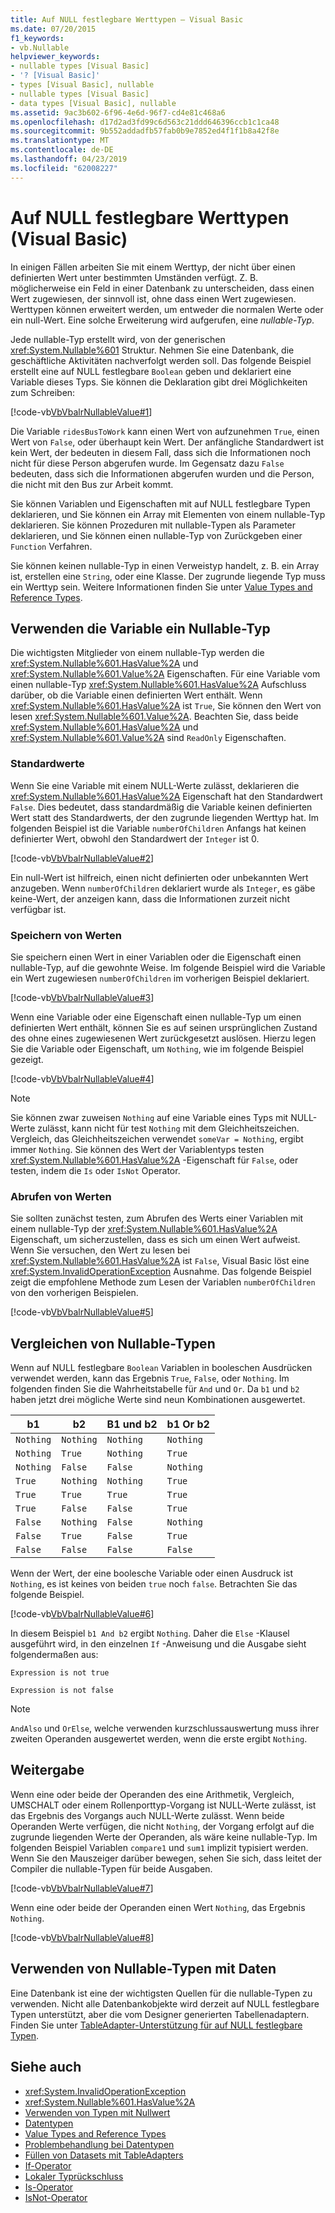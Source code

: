 ```yaml
---
title: Auf NULL festlegbare Werttypen – Visual Basic
ms.date: 07/20/2015
f1_keywords:
- vb.Nullable
helpviewer_keywords:
- nullable types [Visual Basic]
- '? [Visual Basic]'
- types [Visual Basic], nullable
- nullable types [Visual Basic]
- data types [Visual Basic], nullable
ms.assetid: 9ac3b602-6f96-4e6d-96f7-cd4e81c468a6
ms.openlocfilehash: d17d2ad3fd99c6d563c21ddd646396ccb1c1ca48
ms.sourcegitcommit: 9b552addadfb57fab0b9e7852ed4f1f1b8a42f8e
ms.translationtype: MT
ms.contentlocale: de-DE
ms.lasthandoff: 04/23/2019
ms.locfileid: "62008227"
---
```

# <a name="nullable-value-types-visual-basic"></a>Auf NULL festlegbare Werttypen (Visual Basic)

In einigen Fällen arbeiten Sie mit einem Werttyp, der nicht über einen definierten Wert unter bestimmten Umständen verfügt. Z. B. möglicherweise ein Feld in einer Datenbank zu unterscheiden, dass einen Wert zugewiesen, der sinnvoll ist, ohne dass einen Wert zugewiesen. Werttypen können erweitert werden, um entweder die normalen Werte oder ein null-Wert. Eine solche Erweiterung wird aufgerufen, eine *nullable-Typ*.

Jede nullable-Typ erstellt wird, von der generischen <xref:System.Nullable%601> Struktur. Nehmen Sie eine Datenbank, die geschäftliche Aktivitäten nachverfolgt werden soll. Das folgende Beispiel erstellt eine auf NULL festlegbare `Boolean` geben und deklariert eine Variable dieses Typs. Sie können die Deklaration gibt drei Möglichkeiten zum Schreiben:

[!code-vb[VbVbalrNullableValue#1](../../../../../samples/snippets/visualbasic/VS_Snippets_VBCSharp/VbVbalrNullableValue/VB/Class1.vb#1)]

Die Variable `ridesBusToWork` kann einen Wert von aufzunehmen `True`, einen Wert von `False`, oder überhaupt kein Wert. Der anfängliche Standardwert ist kein Wert, der bedeuten in diesem Fall, dass sich die Informationen noch nicht für diese Person abgerufen wurde. Im Gegensatz dazu `False` bedeuten, dass sich die Informationen abgerufen wurden und die Person, die nicht mit den Bus zur Arbeit kommt.

Sie können Variablen und Eigenschaften mit auf NULL festlegbare Typen deklarieren, und Sie können ein Array mit Elementen von einem nullable-Typ deklarieren. Sie können Prozeduren mit nullable-Typen als Parameter deklarieren, und Sie können einen nullable-Typ von Zurückgeben einer `Function` Verfahren.

Sie können keinen nullable-Typ in einen Verweistyp handelt, z. B. ein Array ist, erstellen eine `String`, oder eine Klasse. Der zugrunde liegende Typ muss ein Werttyp sein. Weitere Informationen finden Sie unter [Value Types and Reference Types](value-types-and-reference-types.md).

## <a name="using-a-nullable-type-variable"></a>Verwenden die Variable ein Nullable-Typ

Die wichtigsten Mitglieder von einem nullable-Typ werden die <xref:System.Nullable%601.HasValue%2A> und <xref:System.Nullable%601.Value%2A> Eigenschaften. Für eine Variable vom einen nullable-Typ <xref:System.Nullable%601.HasValue%2A> Aufschluss darüber, ob die Variable einen definierten Wert enthält. Wenn <xref:System.Nullable%601.HasValue%2A> ist `True`, Sie können den Wert von lesen <xref:System.Nullable%601.Value%2A>. Beachten Sie, dass beide <xref:System.Nullable%601.HasValue%2A> und <xref:System.Nullable%601.Value%2A> sind `ReadOnly` Eigenschaften.

### <a name="default-values"></a>Standardwerte

Wenn Sie eine Variable mit einem NULL-Werte zulässt, deklarieren die <xref:System.Nullable%601.HasValue%2A> Eigenschaft hat den Standardwert `False`. Dies bedeutet, dass standardmäßig die Variable keinen definierten Wert statt des Standardwerts, der den zugrunde liegenden Werttyp hat. Im folgenden Beispiel ist die Variable `numberOfChildren` Anfangs hat keinen definierter Wert, obwohl den Standardwert der `Integer` ist 0.

[!code-vb[VbVbalrNullableValue#2](../../../../../samples/snippets/visualbasic/VS_Snippets_VBCSharp/VbVbalrNullableValue/VB/Class1.vb#2)]

Ein null-Wert ist hilfreich, einen nicht definierten oder unbekannten Wert anzugeben. Wenn `numberOfChildren` deklariert wurde als `Integer`, es gäbe keine-Wert, der anzeigen kann, dass die Informationen zurzeit nicht verfügbar ist.

### <a name="storing-values"></a>Speichern von Werten

Sie speichern einen Wert in einer Variablen oder die Eigenschaft einen nullable-Typ, auf die gewohnte Weise. Im folgende Beispiel wird die Variable ein Wert zugewiesen `numberOfChildren` im vorherigen Beispiel deklariert.

[!code-vb[VbVbalrNullableValue#3](../../../../../samples/snippets/visualbasic/VS_Snippets_VBCSharp/VbVbalrNullableValue/VB/Class1.vb#3)]

Wenn eine Variable oder eine Eigenschaft einen nullable-Typ um einen definierten Wert enthält, können Sie es auf seinen ursprünglichen Zustand des ohne eines zugewiesenen Wert zurückgesetzt auslösen. Hierzu legen Sie die Variable oder Eigenschaft, um `Nothing`, wie im folgende Beispiel gezeigt.

[!code-vb[VbVbalrNullableValue#4](../../../../../samples/snippets/visualbasic/VS_Snippets_VBCSharp/VbVbalrNullableValue/VB/Class1.vb#4)]

> [!NOTE]
> Sie können zwar zuweisen `Nothing` auf eine Variable eines Typs mit NULL-Werte zulässt, kann nicht für test `Nothing` mit dem Gleichheitszeichen. Vergleich, das Gleichheitszeichen verwendet `someVar = Nothing`, ergibt immer `Nothing`. Sie können des Wert der Variablentyps testen <xref:System.Nullable%601.HasValue%2A> -Eigenschaft für `False`, oder testen, indem die `Is` oder `IsNot` Operator.

### <a name="retrieving-values"></a>Abrufen von Werten

Sie sollten zunächst testen, zum Abrufen des Werts einer Variablen mit einem nullable-Typ der <xref:System.Nullable%601.HasValue%2A> Eigenschaft, um sicherzustellen, dass es sich um einen Wert aufweist. Wenn Sie versuchen, den Wert zu lesen bei <xref:System.Nullable%601.HasValue%2A> ist `False`, Visual Basic löst eine <xref:System.InvalidOperationException> Ausnahme. Das folgende Beispiel zeigt die empfohlene Methode zum Lesen der Variablen `numberOfChildren` von den vorherigen Beispielen.

[!code-vb[VbVbalrNullableValue#5](../../../../../samples/snippets/visualbasic/VS_Snippets_VBCSharp/VbVbalrNullableValue/VB/Class1.vb#5)]

## <a name="comparing-nullable-types"></a>Vergleichen von Nullable-Typen

Wenn auf NULL festlegbare `Boolean` Variablen in booleschen Ausdrücken verwendet werden, kann das Ergebnis `True`, `False`, oder `Nothing`. Im folgenden finden Sie die Wahrheitstabelle für `And` und `Or`. Da `b1` und `b2` haben jetzt drei mögliche Werte sind neun Kombinationen ausgewertet.

|b1|b2|B1 und b2|b1 Or b2|
|--------|--------|---------------|--------------|
|`Nothing`|`Nothing`|`Nothing`|`Nothing`|
|`Nothing`|`True`|`Nothing`|`True`|
|`Nothing`|`False`|`False`|`Nothing`|
|`True`|`Nothing`|`Nothing`|`True`|
|`True`|`True`|`True`|`True`|
|`True`|`False`|`False`|`True`|
|`False`|`Nothing`|`False`|`Nothing`|
|`False`|`True`|`False`|`True`|
|`False`|`False`|`False`|`False`|

Wenn der Wert, der eine boolesche Variable oder einen Ausdruck ist `Nothing`, es ist keines von beiden `true` noch `false`. Betrachten Sie das folgende Beispiel.

[!code-vb[VbVbalrNullableValue#6](../../../../../samples/snippets/visualbasic/VS_Snippets_VBCSharp/VbVbalrNullableValue/VB/Class1.vb#6)]

In diesem Beispiel `b1 And b2` ergibt `Nothing`. Daher die `Else` -Klausel ausgeführt wird, in den einzelnen `If` -Anweisung und die Ausgabe sieht folgendermaßen aus:

`Expression is not true`

`Expression is not false`

> [!NOTE]
> `AndAlso` und `OrElse`, welche verwenden kurzschlussauswertung muss ihrer zweiten Operanden ausgewertet werden, wenn die erste ergibt `Nothing`.

## <a name="propagation"></a>Weitergabe

Wenn eine oder beide der Operanden des eine Arithmetik, Vergleich, UMSCHALT oder einem Rollenporttyp-Vorgang ist NULL-Werte zulässt, ist das Ergebnis des Vorgangs auch NULL-Werte zulässt. Wenn beide Operanden Werte verfügen, die nicht `Nothing`, der Vorgang erfolgt auf die zugrunde liegenden Werte der Operanden, als wäre keine nullable-Typ. Im folgenden Beispiel Variablen `compare1` und `sum1` implizit typisiert werden. Wenn Sie den Mauszeiger darüber bewegen, sehen Sie sich, dass leitet der Compiler die nullable-Typen für beide Ausgaben.

[!code-vb[VbVbalrNullableValue#7](../../../../../samples/snippets/visualbasic/VS_Snippets_VBCSharp/VbVbalrNullableValue/VB/Class1.vb#7)]

Wenn eine oder beide der Operanden einen Wert `Nothing`, das Ergebnis `Nothing`.

[!code-vb[VbVbalrNullableValue#8](../../../../../samples/snippets/visualbasic/VS_Snippets_VBCSharp/VbVbalrNullableValue/VB/Class1.vb#8)]

## <a name="using-nullable-types-with-data"></a>Verwenden von Nullable-Typen mit Daten

Eine Datenbank ist eine der wichtigsten Quellen für die nullable-Typen zu verwenden. Nicht alle Datenbankobjekte wird derzeit auf NULL festlegbare Typen unterstützt, aber die vom Designer generierten Tabellenadaptern. Finden Sie unter [TableAdapter-Unterstützung für auf NULL festlegbare Typen](/visualstudio/data-tools/fill-datasets-by-using-tableadapters#tableadapter-support-for-nullable-types).

## <a name="see-also"></a>Siehe auch

- <xref:System.InvalidOperationException>
- <xref:System.Nullable%601.HasValue%2A>
- [Verwenden von Typen mit Nullwert](../../../../csharp/programming-guide/nullable-types/using-nullable-types.md)
- [Datentypen](index.md)
- [Value Types and Reference Types](value-types-and-reference-types.md)
- [Problembehandlung bei Datentypen](troubleshooting-data-types.md)
- [Füllen von Datasets mit TableAdapters](/visualstudio/data-tools/fill-datasets-by-using-tableadapters)
- [If-Operator](../../../language-reference/operators/if-operator.md)
- [Lokaler Typrückschluss](../variables/local-type-inference.md)
- [Is-Operator](../../../language-reference/operators/is-operator.md)
- [IsNot-Operator](../../../language-reference/operators/isnot-operator.md)